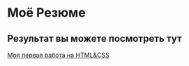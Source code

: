 # Моё Резюме

## Результат вы можете посмотреть тут

[Моя первая работа на HTML&CSS](https://dach1980.github.io/resume/)
